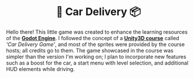 <h1 align="center">🚗 Car Delivery 📦</h1>

Hello there! This little game was created to enhance the learning resources of the  **[Godot Engine](https://godotengine.org/)**. I followed the concept of a **[Unity3D course](https://www.udemy.com/course/unitycourse/)** called *'Car Delivery Game'*, and most of the sprites were provided by the course hosts; all credits go to them. The game showcased in the course was simpler than the version I'm working on; I plan to incorporate new features such as a boost for the car, a start menu with level selection, and additional HUD elements while driving.
